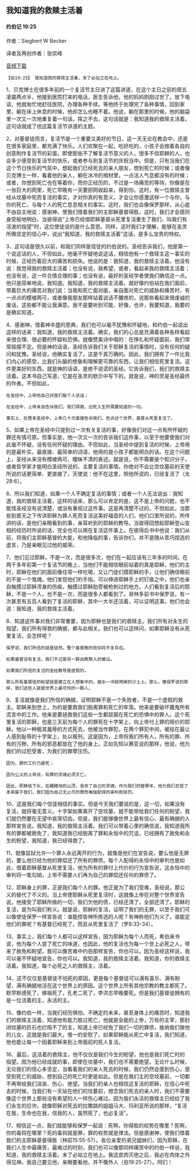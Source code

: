 ﻿## 我知道我的救赎主活着

#### 约伯记 19:25

作者：Siegbert W Becker

译者及再创作者：张崇峰

[音频下载](https://link.jscdn.cn/1drv/aHR0cHM6Ly8xZHJ2Lm1zL3UvcyFBaW5LWUhaYVJhLW5sa3VJb0FoV2w1LWl6Ti0tP2U9dkR2b2dj.mp3)

	【伯19:25】 我知道我的救赎主活着，末了必站立在地上。

1、贝克博士在很多年前的一个复活节主日讲了这篇讲道，在这个主日之前的周五凌晨两点半，他接到医院打来的电话，医生告诉他，他的妈妈刚刚过世了。放下电话，他就匆忙地赶往医院，办理各种手续。等他终于处理完了各种事情，回到家里，躺在床上休息的时候，他却怎么也睡不着。他说，躺在那里的时候，他的脑袋里一次又一次地重复着一句话，挥之不去，这句话就是：我知道我的救赎主活着。这句话就成了他这篇复活节讲道的主题。

2、对基督徒而言，复活节是一个重要又美好的节日，这一天无论在教会中，还是在很多家庭里，都充满了快乐。人们欢聚在一起，吃好吃的，小孩子会按着各自的创意制作复活节的彩蛋。即使那些不了解复活节意义的人，很多不信耶稣的人，也会多少感受到复活节的快乐，或者参与到复活节的庆祝当中。但是，只有当我们在这个节日快乐的气氛中，想起我们已经死去的亲人朋友，想到死亡的时候；或者像贝克博士一样，看着他的亲人，躺在冰冷的棺材里，一点活人气息都没有的时候；或者，你想到死亡也在等着你，而你正经历的，不过是一场痛苦的等待，你像是在一张巨大的网里，死亡早晚有一天要把网收起来，得到你。这时，有一位救赎主曾经从坟墓中死而复活的事实，才对你真的有意义，才会让你感激这样一个与你，与你的死亡，与每个人的死亡息息相关的事实。这时，我们也会像保罗那样，从心底不由自主地说：感谢神，使我们借着我们的主耶稣基督得胜。这时，我们才会感同身受般地明白，当彼得说“上帝已经借耶稣基督从死里复活重生了我们，叫我们有活泼的指望”时，这位使徒说的是什么意思。同样，这时我们才理解，能够在圣灵所赐坚定的信心中，说出“我知道，我的救赎主活着”这话，是多么宝贵的特权。

3、这句话是很久以前，和我们同样是信徒的约伯说的。圣经告诉我们，他是第一个说这话的人，不但如此，他毫不怀疑地说这话，相信他有一个救赎主这一事实的时候，正经历着巨大的痛苦和损失。他说的是：我知道，我的救赎主活着。他没有说：我觉得我的救赎主活着；也没有说，我希望，或者，看起来我的救赎主活着；也没有说，这一件合情合理的事；也没有说，最好的圣经学者使我们确信这一点。他只是简单地说，我知道。我知道，我的救赎主活着。就好像约伯站在我们面前，带着巨大的痛苦对我们说：当我和死亡面对面，亲自面对死亡的威胁和痛苦时，有一点点的模棱两可，或者像我朋友那样站着说话不腰疼的，说那些看起来很虔诚的废话，这些都不能让我满意。我不是要听到可能、好像，也许，我要知道，我要的是确实知道。

4、感谢神，借着神丰盛的恩典，我们也可以毫不犹豫和怀疑地，和约伯一起说出这样的话来：我知道，我的救赎主活着。确实，我们的心总是充满着各种各样看起来很合理、很必要的怀疑和恐惧。就像赞美诗中唱的：在挣扎和怀疑面前，我们常常摇摆不定。但是神的话语，圣经告诉我们关于耶稣复活的事情时，没有任何的疑问和犹豫。圣经说，他确实复活了，这是千真万确的。因此，我们拥有了一件比我们内心的感受，比我们头脑的想象和理解更可靠的东西，让我们相信死里复活。这件更美好的东西，就是神的话语，是绝不说谎的圣经。它告诉我们，我们的救赎主活着。这本书自己写道，它是在圣灵的默示中写下的。就是说，神的灵是圣经最终的作者。不但如此，

	在圣经中，上帝他自己对我们每个人说话；

	在圣经中，上帝亲自告诉我们，我们得救，出死入生所需要知道的一切。

	事实上，在整本圣经中，上帝几十次直接告诉我们，告诉这个世界，基督从死里复活了。

5、如果上帝在圣经中只提到过一次有关复活的事，好像我们对这一点有所怀疑的罪还有情可原。但事实是，他一次又一次的告诉我们这件事，以至于他要使我们对此毫不怀疑，没有任何怀疑的理由。不但如此，当圣经中提到复活的时候，上帝用的是最朴实，最直接、最简单的词语，他用的是小孩子都能明白的话。在这个问题上，圣经从来没有模棱两可、暧昧不清的表述。就是说，你不需要是个知识分子，或者哲学家才能明白圣经所说的，主要复活的事情。你绝对不会比空坟墓前的天使所说的话更简单、更直接了，天使说：他不在这里，照他所说的，已经复活了（太28:6）。

6、所以我们知道，如果一个人不确定复活的事情；或者一个人无法说出：我知道，我的救赎主活着，这样的话来，那么可以肯定的是，这不是上帝的问题，也不能怪圣经没有说清楚，或没有重视过这件事。这是再清楚不过的，不但如此，当那些到普天之下传讲耶稣为罪人死而复活这美好福音的人们，他们口里所说的，所传讲的话，是他们亲眼看到的事，亲耳听到的耶稣的教导。当彼得回想起耶稣登山变相的经历时所说的话，完全也可以用在复活这件事上。在彼得后书中他说：我们从前，将我们主耶稣基督的大能，和他降临的事，告诉你们，并不是随从乖巧捏造的虚言，乃是亲眼见过他的威荣。

7、他们见过耶稣，不是一次，而是很多次，他们在一起应该有三年多的时间。在两千多年前第一个复活节的晚上，当他们不能相信眼前站着的真是耶稣，他们的主时，耶稣在他们的面前像往常一样吃喝，又让门徒们摸耶稣的手，让他们确信眼前的不是一个鬼魂。他们发现他们的手指，可以伸进耶稣手上的钉痕之中，他们也亲自触摸过耶稣浑身的伤痕，触摸过耶稣肋旁被枪刺过的地方。人们看到复活后的耶稣，不是一个人，也不是一次，而是很多人都看到了。哥林多前书中保罗说，有一次甚至有五百人看到了复活的耶稣，其中一大半还活着，可以证明这事。他们也会说：我知道，我的救赎主活着。

8、知道这件事对我们非常重要，因为耶稣也是我们的救赎主。我们所有对永生的指望，我们所有得救的确据，都与此相关。我们也可以这样问，如果耶稣没有从死里复活，会怎样呢？

	保罗说，我们所信的就是徒然。整个基督教的信仰将不复存在。

	如果基督没有复活，我们不过是另一群自欺欺人的傻瓜。

	如果我们所信的复活的圣经教导是虚假的，

	那么所有基督徒的盼望就是建立在人想象中的，被水一冲就垮掉的沙土上。那么，像保罗说的那样，我们这些人就是世界上最可怜的一群人。

9、复活就像是我们所信的确据，证明耶稣不是一个失败者，不是一个虚假的救主。耶稣来到世上，为的是要救我们脱离罪和死亡的牢笼。他来是要破坏魔鬼所有谎言中的工作。他来是要拯救我们这些一生都屈服在死亡的恐惧中的罪人。这个死里复活的耶稣，也是三天前为每个人的罪死在十字架上，向上帝付上罪的赎价的耶稣。他以一种极其羞辱的方式死去，他被当作罪犯，在两个罪犯中间，被挂在最让人感到耻辱的十字架上，处以极刑，这是因为，上帝将我们所有人，所有的罪、所有的污秽、所有的邪恶都放在了他的身上。正如先知以赛亚说的那样，他说，他为我们的过犯受害，为我们的罪孽压伤。

	因为，罪的工价乃是死；

	因为公义的上帝说，有罪的灵魂必须灭亡。

	因此，耶稣低下头，在髑髅地的山顶，舍弃了自己的灵魂，作为我们的替罪羊，他为我们忍受了本来属于我们，我们因为自己无止尽的罪而唯独配得的审判和惩罚。

10、这是我们每个信徒相信的事实。但是今天我们要说的是，这一切，如果没有复活，就将毫无意义。十字架如果离开了空坟墓，就不能带给我们任何的盼望，我们就仍然要在无望中哀哭切齿。但是，我们能够像世界上最有信心、最有确据的人那样宣告说，我知道，我的救赎主活着。我们可以带着心里的确信说，我知道我所有的罪都被赦免了，我知道我已经脱离了罪和永恒中的咒诅，已经拥有了赦免和永生的盼望，我知道，我已经得救了。

11、就像监狱允许一个罪人永远离开的行为，就像是他们在宣告说，要么他是无罪的，要么他已经为他的罪偿还了所有的罪债。每个人配得的永恒中的审判也是如此，借着耶稣基督从死里复活，他为所有的罪付上代价的行为宣告说，这永恒中的审判将一笔勾销，上帝不需要人们再为自己的罪偿还任何的罪债了。

12、耶稣身上的罪，正是我们每个人的罪。他正是为了我们受难，圣经说，那公义的替代了不义的。当上帝使耶稣从死里复活时，这就像上帝在对整个世界宣告说，他接受了耶稣所做的一切，我们欠他的债，已经还清了，全部还清了。耶稣的复活，是为叫我们称义。就是说，耶稣的复活，证明了我们的无罪，以至于我们可以像使徒保罗一样宣告说：谁能控告神所拣选的人呢？有神称他们为义了。谁能定他们的罪呢？有基督已经死了，而且从死里复活了（罗8:33-34）。

13、事实上，我们每个人都可以这样宣告，因为耶稣为每个人而死，希伯来书说，他为每个人尝了死亡的味道，也因此，他的复活也为每一个世上必死之人，带来了赦免和盼望。我可以像苦难中约伯那样宣告，你也可以。因为圣经这样说，我可以毫不怀疑地宣告，你也可以。我知道，我的救赎主活着。我知道，你的救赎主活着。我知道，每个必死之人的救赎主，活着。

14、这不仅仅是基督徒不怕死的原因，更是每个基督徒可以满有喜乐、满有盼望，满有确据地活在这个世界上的原因。这个世界上所有其他宗教的教主都死了。默罕默德死了，佛祖死了，孔老二死了，李洪志早晚要死。但是我们基督徒拥有的是一位活着的主，永活的主。

15、像约伯一样，当我们经历惧怕，不确定的未来，甚至身体上的痛苦时，知道我们的救赎主活着，知道他有能力胜过死亡，他就是全能的上帝，万有的主宰，那封闭坟墓的巨石也拦阻不了的主，知道上帝已经免了我们一切的罪债，接纳我们做他的儿女，这就是我们最大，惟一的安慰了。如果耶稣能从死亡中复活，我们知道，他也能让每一个因着耶稣来到上帝面前的死人复活。

16、最后，这活着的救赎主，他不仅仅是我们今生的盼望，他也是我们死亡时的指望。因为他已经成就的事，即使在坟墓中，我们也不需要绝望。无论什么时候，无论我们的信心多坚定，当看着我们的亲人死去的时候，我们仍然会感到伤心，感受到死亡的威胁，想到自己的死亡时更是如此。但是在我们主的空坟墓前，一切都不再带给我们沮丧、伤心、绝望。当我们的亲人也相信这复活的耶稣，在信心中死去的时候，当我们有一天站在他们的坟墓前，想念我们死去的亲人时，我们不需要像这个世界上那些没有希望的人一样伤心难过。因为我们永活的救赎主已经给了我们永生的应许。就像耶稣对死去的拉撒路的姐姐马大、玛利亚所说的那样，“复活在我，生命也在我，信我的人，虽然死了，也必复活”。

17、相信这一点，我们就能够和保罗一起说：死啊，你得胜的权势在哪里？死啊，你的毒钩在哪里？死的毒钩就是罪，罪的权势就是律法。但是感谢神，使我们借着我们的主耶稣基督得胜（林前15:55-57）。各位亲爱的弟兄姐妹们，因为耶稣，在我们人生中最痛苦，最难过的时刻，我们也可以像那同样痛苦中的约伯一样说，我知道，我的救赎主活着。末了必站立在地上。我这皮肉灭绝之后，我必在肉体之外得见神。我自己要见他，亲眼要看他，并不像外人（伯19:25-27）。阿们！
